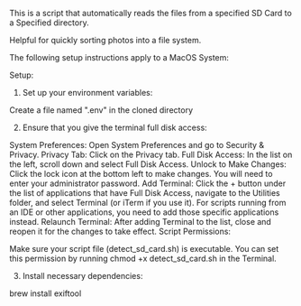 This is a script that automatically reads the files from a specified SD Card to a Specified directory.

Helpful for quickly sorting photos into a file system.

The following setup instructions apply to a MacOS System:

Setup:

1. Set up your environment variables:

Create a file named ".env" in the cloned directory

2. Ensure that you give the terminal full disk access:

System Preferences: Open System Preferences and go to Security & Privacy.
Privacy Tab: Click on the Privacy tab.
Full Disk Access: In the list on the left, scroll down and select Full Disk Access.
Unlock to Make Changes: Click the lock icon at the bottom left to make changes. You will need to enter your administrator password.
Add Terminal: Click the + button under the list of applications that have Full Disk Access, navigate to the Utilities folder, and select Terminal (or iTerm if you use it). For scripts running from an IDE or other applications, you need to add those specific applications instead.
Relaunch Terminal: After adding Terminal to the list, close and reopen it for the changes to take effect.
Script Permissions:

Make sure your script file (detect_sd_card.sh) is executable. You can set this permission by running chmod +x detect_sd_card.sh in the Terminal.

3. Install necessary dependencies:

brew install exiftool

